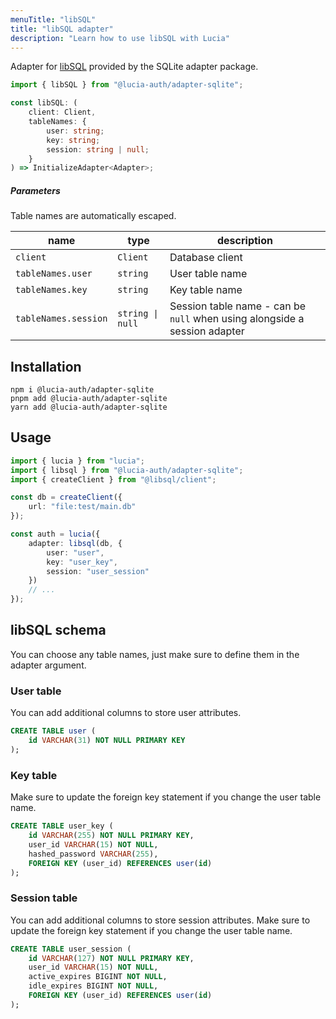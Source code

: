 ```yaml
---
menuTitle: "libSQL"
title: "libSQL adapter"
description: "Learn how to use libSQL with Lucia"
---
```


Adapter for [libSQL](https://github.com/libsql/libsql) provided by the SQLite adapter package.

```ts
import { libSQL } from "@lucia-auth/adapter-sqlite";
```

```ts
const libSQL: (
	client: Client,
	tableNames: {
		user: string;
		key: string;
		session: string | null;
	}
) => InitializeAdapter<Adapter>;
```

##### Parameters

Table names are automatically escaped.

| name                 | type             | description                                                               |
| -------------------- | ---------------- | ------------------------------------------------------------------------- |
| `client`             | `Client`         | Database client                                                           |
| `tableNames.user`    | `string`         | User table name                                                           |
| `tableNames.key`     | `string`         | Key table name                                                            |
| `tableNames.session` | `string \| null` | Session table name - can be `null` when using alongside a session adapter |

## Installation

```
npm i @lucia-auth/adapter-sqlite
pnpm add @lucia-auth/adapter-sqlite
yarn add @lucia-auth/adapter-sqlite
```

## Usage

```ts
import { lucia } from "lucia";
import { libsql } from "@lucia-auth/adapter-sqlite";
import { createClient } from "@libsql/client";

const db = createClient({
	url: "file:test/main.db"
});

const auth = lucia({
	adapter: libsql(db, {
		user: "user",
		key: "user_key",
		session: "user_session"
	})
	// ...
});
```

## libSQL schema

You can choose any table names, just make sure to define them in the adapter argument.

### User table

You can add additional columns to store user attributes.

```sql
CREATE TABLE user (
    id VARCHAR(31) NOT NULL PRIMARY KEY
);
```

### Key table

Make sure to update the foreign key statement if you change the user table name.

```sql
CREATE TABLE user_key (
    id VARCHAR(255) NOT NULL PRIMARY KEY,
    user_id VARCHAR(15) NOT NULL,
    hashed_password VARCHAR(255),
    FOREIGN KEY (user_id) REFERENCES user(id)
);
```

### Session table

You can add additional columns to store session attributes. Make sure to update the foreign key statement if you change the user table name.

```sql
CREATE TABLE user_session (
    id VARCHAR(127) NOT NULL PRIMARY KEY,
    user_id VARCHAR(15) NOT NULL,
    active_expires BIGINT NOT NULL,
    idle_expires BIGINT NOT NULL,
    FOREIGN KEY (user_id) REFERENCES user(id)
);
```

